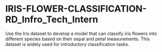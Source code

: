 # IRIS-FLOWER-CLASSIFICATION-RD_Infro_Tech_Intern

Use the Iris dataset to develop a model that can classify iris flowers into different species based on their sepal and petal measurements. This dataset is widely used for introductory classification tasks.

